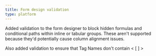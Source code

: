 ```yaml
---
title: Form design validation
type: platform
---
```


Added validation to the form designer to block hidden formulas and conditional paths within inline or tabular groups. These aren't supported because they'd potentially cause column alignment issues.

Also added validation to ensure that Tag Names don't contain &lt; [ ] &gt;